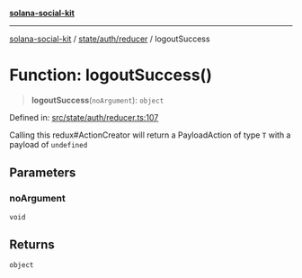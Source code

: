 [**solana-social-kit**](../../../../README.md)

***

[solana-social-kit](../../../../README.md) / [state/auth/reducer](../README.md) / logoutSuccess

# Function: logoutSuccess()

> **logoutSuccess**(`noArgument`): `object`

Defined in: [src/state/auth/reducer.ts:107](https://github.com/SendArcade/solana-social-starter/blob/03568260ca96ed63f77049843c721de1cb011893/src/state/auth/reducer.ts#L107)

Calling this redux#ActionCreator will
return a PayloadAction of type `T` with a payload of `undefined`

## Parameters

### noArgument

`void`

## Returns

`object`
